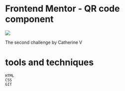 # Frontend Mentor - QR code component

![](https://i.ibb.co/R7mg0Tt/image.png)

The second challenge by Catherine V


# tools and techniques

    HTML
    CSS
    GIT


